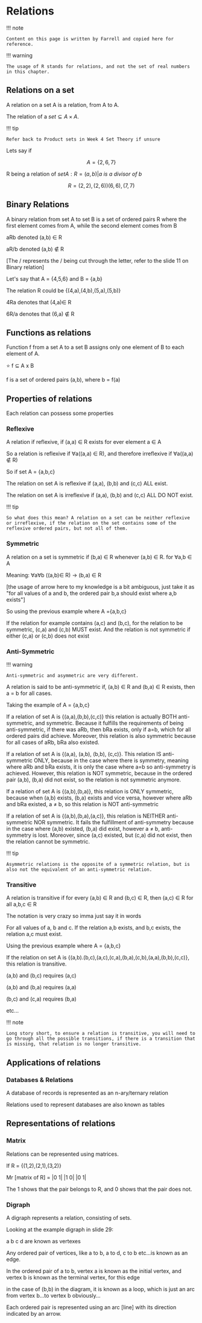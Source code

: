 # Relations

!!! note

    Content on this page is written by Farrell and copied here for reference.

!!! warning

    The usage of R stands for relations, and not the set of real numbers in this chapter.

## Relations on a set

A relation on a set A is a relation, from A to A.

The relation of a $set \subseteq A \times A$. 

!!! tip

    Refer back to Product sets in Week 4 Set Theory if unsure

Lets say if

$$A = \{2,6,7\}$$

R being a relation of $set A: R = {(a,b) | a \ is \ a \ divisor \ of \ b}$

$$R = {(2,2),(2,6))(6,6),(7,7)}$$

## Binary Relations

A binary relation from set A to set B is a set of ordered pairs R where the first element comes from A, while the second element comes from B

aRb denoted (a,b) ∈ R

aR/b denoted (a,b) ∉ R

[The / represents the / being cut through the letter, refer to the slide 11 on Binary relation]

Let's say that A = {4,5,6} and B = {a,b}

The relation R could be {(4,a),(4,b),(5,a),(5,b)}

4Ra denotes that (4,a)∈ R

6R/a denotes that (6,a) ∉ R

## Functions as relations

Function f from a set A to a set B assigns only one element of B to each element of A.

⭐️ f ⊆ A x B

f is a set of ordered pairs (a,b), where b = f(a)

## Properties of relations

Each relation can possess some properties

### Reflexive

A relation if reflexive, if (a,a) ∈ R exists for ever element a ∈ A

So a relation is reflexive if ∀a((a,a) ∈ R), and therefore irreflexive if ∀a((a,a) ∉ R)

So if set A = {a,b,c}

The relation on set A is reflexive if (a,a), (b,b) and (c,c) ALL exist.

The relation on set A is irreflexive if (a,a), (b,b) and (c,c) ALL DO NOT exist.

!!! tip

    So what does this mean? A relation on a set can be neither reflexive or irreflexive, if the relation on the set contains some of the reflexive ordered pairs, but not all of them.

### Symmetric

A relation on a set is symmetric if (b,a) ∈ R whenever (a,b) ∈ R. for ∀a,b ∈ A

Meaning: ∀a∀b ((a,b)∈ R) → (b,a) ∈ R

[the usage of arrow here to my knowledge is a bit ambiguous, just take it as "for all values of a and b, the ordered pair b,a should exist where a,b exists"]

So using the previous example where A ={a,b,c}

If the relation for example contains (a,c) and (b,c),  for the relation to be symmetric, (c,a) and (c,b) MUST exist. And the relation is not symmetric if either (c,a) or (c,b) does not exist

### Anti-Symmetric

!!! warning

    Anti-symmetric and asymmetric are very different.

A relation is said to be anti-symmetric if, (a,b) ∈ R and (b,a) ∈ R exists, then a = b for all cases.

Taking the example of A = {a,b,c}

If a relation of set A is {(a,a),(b,b),(c,c)} this relation is actually BOTH anti-symmetric, and symmetric. Because it fulfills the requirements of being anti-symmetric, if there was aRb, then bRa exists, only if a=b, which for all ordered pairs did achieve. Moreover, this relation is also symmetric because for all cases of aRb, bRa also existed.

If a relation of set A is {(a,a), (a,b), (b,b), (c,c)}. This relation IS anti-symmetric ONLY, because in the case where there is symmetry, meaning where aRb and bRa exists, it is only the case where a=b so anti-symmetry is achieved. However, this relation is NOT symmetric, because in the ordered pair (a,b), (b,a) did not exist, so the relation is not symmetric anymore.

If a relation of set A is {(a,b),(b,a)}, this relation is ONLY symmetric, because when (a,b) exists, (b,a) exists and vice versa, however where aRb and bRa existed, a ≠ b, so this relation is NOT anti-symmetric

If a relation of set A is {(a,b),(b,a),(a,c)}, this relation is NEITHER anti-symmetric NOR symmetric. It fails the fulfillment of anti-symmetry because in the case where (a,b) existed, (b,a) did exist, however a ≠ b, anti-symmetry is lost. Moreover, since  (a,c) existed, but (c,a) did not exist, then the relation cannot be symmetric.

!!! tip

    ️Asymmetric relations is the opposite of a symmetric relation, but is also not the equivalent of an anti-symmetric relation.

### Transitive

A relation is transitive if for every (a,b) ∈ R and (b,c) ∈ R, then (a,c) ∈ R for all a,b,c ∈ R

The notation is very crazy so imma just say it in words

For all values of a, b and c. If the relation a,b exists, and b,c exists, the relation a,c must exist.

Using the previous example where A = {a,b,c}

If the relation on set A is {(a,b).(b,c),(a,c),(c,a),(b,a),(c,b),(a,a),(b,b),(c,c)}, this relation is transitive.

(a,b) and (b,c) requires (a,c)

(a,b) and (b,a) requires (a,a)

(b,c) and (c,a) requires (b,a)

etc...

!!! note

    Long story short, to ensure a relation is transitive, you will need to go through all the possible transitions, if there is a transition that is missing, that relation is no longer transitive.

## Applications of relations

### Databases & Relations

A database of records is represented as an n-ary/ternary relation

Relations used to represent databases are also known as tables

## Representations of relations

### Matrix

Relations can be represented using matrices.

If R = {(1,2),(2,1),(3,2)}

Mr [matrix of R] =
                                 |0 1|
                                 |1 0|
                                 |0 1|

The 1 shows that the pair belongs to R, and 0 shows that the pair does not.

### Digraph

A digraph represents a relation, consisting of sets.

Looking at the example digraph in slide 29:

a b c d are known as vertexes

Any ordered pair of vertices, like a to b, a to d, c to b etc...is known as an edge.

In the ordered pair of a to b, vertex a is known as the initial vertex, and vertex b is known as the terminal vertex, for this edge

in the case of (b,b) in the diagram, it is known as a loop, which is just an arc from vertex b...to vertex b obviously...

Each ordered pair is represented using an arc [line] with its direction indicated by an arrow.
